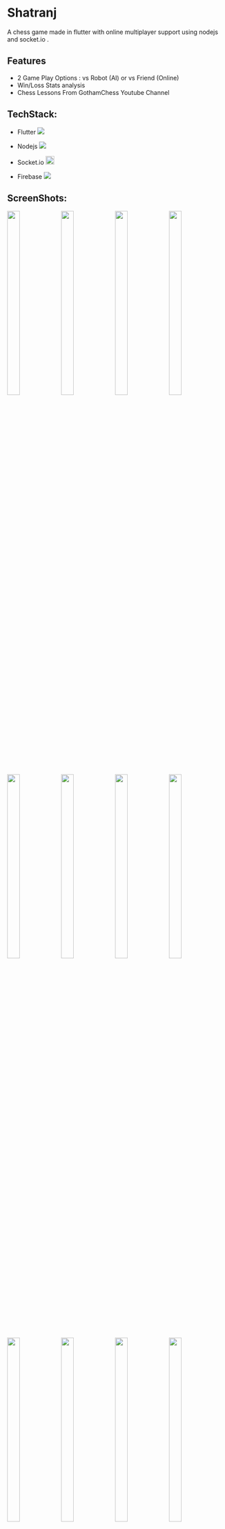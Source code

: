 # Shatranj
A chess game made in flutter with online multiplayer support using nodejs and socket.io .

## Features
* 2 Game Play Options : vs Robot (AI) or vs Friend (Online)
* Win/Loss Stats analysis 
* Chess Lessons From GothamChess Youtube Channel

## TechStack:
* Flutter <img src="https://user-images.githubusercontent.com/61612477/146635328-70450345-60be-40b6-994f-1f42f39ee61e.png">

* Nodejs <img src="https://user-images.githubusercontent.com/61612477/146635361-328b81ab-55ff-45db-a936-8122d5e25348.png">

* Socket.io <img src="https://user-images.githubusercontent.com/61612477/146635462-afbd1b3e-948d-4912-8b7a-49fd74d23623.png" width="20" height="20">

* Firebase <img src="https://user-images.githubusercontent.com/61612477/146635472-8ee7cbfc-7f43-4375-97f4-2e47d7707d3b.png">


## ScreenShots:
<img width="24%" height="33%" src="https://user-images.githubusercontent.com/61612477/146634454-7c070c52-bc8d-47e8-b0f8-ca02f329cf42.jpg">  <img width="24%" height="33%" src="https://user-images.githubusercontent.com/61612477/146634453-fb7b9e9e-cbe7-4361-a92f-3a32c347129c.jpg">  <img width="24%" height="33%" src="https://user-images.githubusercontent.com/61612477/146634451-4fffaacc-b15e-475a-b476-ec48035a91b9.jpg">  <img width="24%" height="33%" src="https://user-images.githubusercontent.com/61612477/146634450-cd1307c1-2180-4113-83f2-2241ba5879f6.jpg">


<img width="24%" height="33%" src="https://user-images.githubusercontent.com/61612477/146634448-c9266514-9915-4497-8666-b88f7a43564c.jpg">  <img width="24%" height="33%" src="https://user-images.githubusercontent.com/61612477/146634447-ab44eb36-c477-48ba-a21f-33b49b718497.jpg">  <img width="24%" height="33%" src="https://user-images.githubusercontent.com/61612477/146634446-28ea8c8f-62ee-47eb-b4a6-ae46037e43b2.jpg">  <img width="24%" height="33%" src="https://user-images.githubusercontent.com/61612477/146634445-ad5ecfed-741f-44a4-9e7e-59edf77c4325.jpg">


<img width="24%" height="33%" src="https://user-images.githubusercontent.com/61612477/146634444-16b9eeeb-f213-4329-83c1-c543c2e5f554.jpg">  <img width="24%" height="33%" src="https://user-images.githubusercontent.com/61612477/146634443-40f74126-5bb6-4c18-b9d9-9f5d13428342.jpg">  <img width="24%" height="33%" src="https://user-images.githubusercontent.com/61612477/146634440-21df9122-db93-41fb-9394-1c8206932c64.jpg">  <img width="24%" height="33%" src="https://user-images.githubusercontent.com/61612477/146634439-48acf478-638b-43fe-98a3-a9b6312df93e.jpg">


